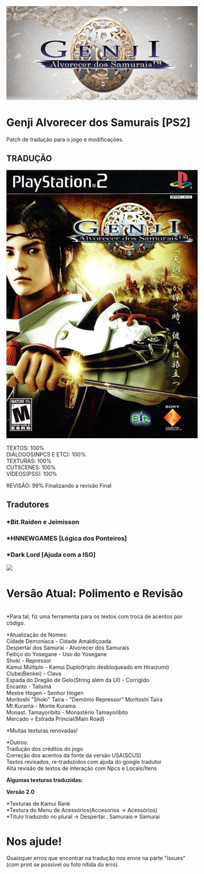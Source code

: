 ![](/image/iconx.png)
# Genji Alvorecer dos Samurais [PS2]
Patch de tradução para o jogo e modificações.

## TRADUÇÃO

![](/image/capa.png)

TEXTOS: 100% <br/>
DIÁLOGOS(NPCS E ETC): 100% <br/>
TEXTURAS: 100% <br/>
CUTSCENES: 100% <br/>
VÍDEOS(PSS): 100% <br/>

REVISÃO: 99% Finalizando a revisão Final<br/>


## Tradutores

### *Bit.Raiden e Jeimisson<br/>
### *HNNEWGAMES [Lógica dos Ponteiros]<br/>
### *Dark Lord [Ajuda com a ISO]<br/>

![](/image/Parceria.png)


# Versão Atual: Polimento e Revisão
<br/>
*Para tal, fiz uma ferramenta para os textos com troca de acentos por código.<br/>

*Atualização de Nomes:<br/>
Cidade Demoníaca - Cidade Amaldiçoada<br/>
Despertar dos Samurai - Alvorecer dos Samurais<br/>
Feitiço do Yosegane - Uso do Yosegane<br/>
Shoki - Repressor<br/>
Kamui Múltiplo - Kamui Duplo(triplo desbloqueado em Hiraizumi)<br/>
Clube(Benkei) - Clava<br/>
Espada do Dragão de Gelo(String além da UI) - Corrigido<br/>
Encanto - Talismã<br/>
Mestre Hogen - Senhor Hogen<br/>
Moritoshi "Shoki" Taira - "Demônio Repressor" Moritoshi Taira<br/>
Mt.Kurama - Monte Kurama<br/>
Monast. Tamayoribito - Monastério Tamayoribito<br/>
Mercado = Estrada Princial(Main Road)<br/>

*Muitas texturas renovadas!<br/>

*Outros:<br/>
Tradução dos créditos do jogo<br/>
Correção dos acentos da fonte da versão USA(SCUS)<br/>
Textos revisados, re-traduzidos com ajuda do google tradutor<br/>
Alta revisão de textos de interação com Npcs e Locais/Itens<br/>

**Algumas texturas traduzidas:**


**Versão 2.0**

*Texturas de Kamui Rank<br/>
*Textura do Menu de Acessórios(Accesorios -> Acessórios)<br/>
*Título traduzido no plural -> Despertar.. Samurais-> Samurai<br/>

# Nos ajude!

Quaisquer erros que encontrar na tradução nos envie na parte "Issues" (com print se possível ou foto nítida do erro).
